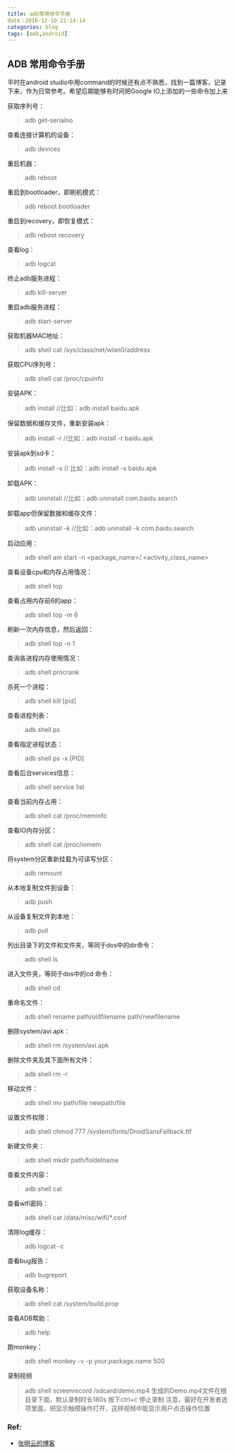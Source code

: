 ```yaml
---
title: adb常用命令手册
date：2016-12-10 21:14:14
categories: blog
tags: [adb,android]
---
```


## ADB 常用命令手册

平时在android studio中用command的时候还有点不熟悉，找到一篇博客，记录下来，作为日常参考。希望后期能够有时间把Google IO上添加的一些命令加上来
<!--more-->

获取序列号：
 > adb get-serialno

查看连接计算机的设备：
 > adb devices

重启机器：

 > adb reboot

重启到bootloader，即刷机模式：

> adb reboot bootloader

重启到recovery，即恢复模式：

> adb reboot recovery

查看log：

 > adb logcat

终止adb服务进程：

> adb kill-server

重启adb服务进程：

> adb start-server

获取机器MAC地址：

> adb shell  cat /sys/class/net/wlan0/address

获取CPU序列号：

> adb shell cat /proc/cpuinfo

安装APK：

> adb install <apkfile> //比如：adb install baidu.apk

保留数据和缓存文件，重新安装apk：

> adb install -r <apkfile> //比如：adb install -r baidu.apk

安装apk到sd卡：

> adb install -s <apkfile> // 比如：adb install -s baidu.apk

卸载APK：

> adb uninstall <package> //比如：adb uninstall com.baidu.search

卸载app但保留数据和缓存文件：

> adb uninstall -k <package> //比如：adb uninstall -k com.baidu.search

启动应用：

> adb shell am start -n <package_name>/.<activity_class_name>

查看设备cpu和内存占用情况：

> adb shell top

查看占用内存前6的app：

> adb shell top -m 6

刷新一次内存信息，然后返回：

> adb shell top -n 1

查询各进程内存使用情况：

> adb shell procrank

杀死一个进程：

> adb shell kill [pid]

查看进程列表：

> adb shell ps

查看指定进程状态：

> adb shell ps -x [PID]

查看后台services信息：

> adb shell service list

查看当前内存占用：

> adb shell cat /proc/meminfo

查看IO内存分区：

> adb shell cat /proc/iomem

将system分区重新挂载为可读写分区：

> adb remount

从本地复制文件到设备：

> adb push <local> <remote>

从设备复制文件到本地：

> adb pull <remote>  <local>

列出目录下的文件和文件夹，等同于dos中的dir命令：

> adb shell ls

进入文件夹，等同于dos中的cd 命令：

> adb shell cd <folder>

重命名文件：

> adb shell rename path/oldfilename path/newfilename

删除system/avi.apk：

> adb shell rm /system/avi.apk

删除文件夹及其下面所有文件：

> adb shell rm -r <folder>

移动文件：

> adb shell mv path/file newpath/file

设置文件权限：

> adb shell chmod 777 /system/fonts/DroidSansFallback.ttf

新建文件夹：

> adb shell mkdir path/foldelname

查看文件内容：

> adb shell cat <file>

查看wifi密码：

>adb shell cat /data/misc/wifi/*.conf

清除log缓存：

> adb logcat -c

查看bug报告：

> adb bugreport

获取设备名称：

> adb shell cat /system/build.prop

查看ADB帮助：

> adb help

跑monkey：

> adb shell monkey -v -p your.package.name 500

录制视频

> adb shell screenrecord /sdcard/demo.mp4  生成的Demo.mp4文件在根目录下面，默认录制时长180s
按下ctrl+c 停止录制
注意，最好在开发者选项里面，把显示触摸操作打开，这样视频中能显示用户点击操作位置



### Ref: 

- [张明云的博客](http://zmywly8866.github.io/2015/01/24/all-adb-command.html)
